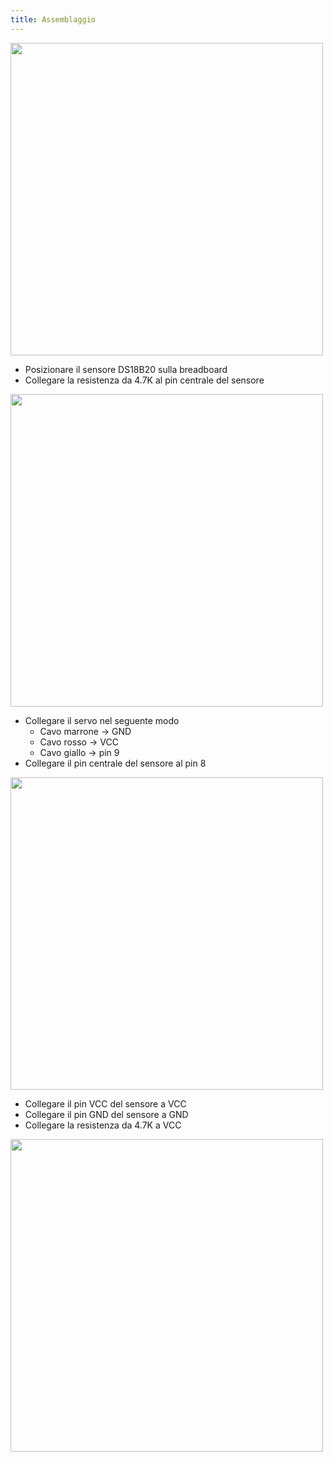 ```yaml
---
title: Assemblaggio
---
```


<img src="http://projects.ebmstore.it/images/servo-temperature/servo_temperature.png" alt="" style="width: 500px;"/>

  * Posizionare il sensore DS18B20 sulla breadboard
  * Collegare la resistenza da 4.7K al pin centrale del sensore

<img src="http://projects.ebmstore.it/images/servo-temperature/1.jpg" alt="" style="width: 500px;"/>

  * Collegare il servo nel seguente modo
     * Cavo marrone -> GND
     * Cavo rosso -> VCC
     * Cavo giallo -> pin 9
  * Collegare il pin centrale del sensore al pin 8

<img src="http://projects.ebmstore.it/images/servo-temperature/2.jpg" alt="" style="width: 500px;"/>

  * Collegare il pin VCC del sensore a VCC
  * Collegare il pin GND del sensore a GND
  * Collegare la resistenza da 4.7K a VCC

<img src="http://projects.ebmstore.it/images/servo-temperature/3.jpg" alt="" style="width: 500px;"/>
